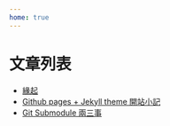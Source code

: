 ```yaml
---
home: true
---
```


# 文章列表

- [緣起](/posts/2017-10-13-first-post.md)
- [Github pages + Jekyll theme 開站小記](/posts/2017-10-15-construct-github-pages.md)
- [Git Submodule 兩三事](/posts/2017-12-11-git-submodule.md)
